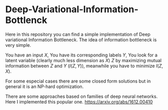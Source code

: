 # Deep-Variational-Information-Bottlenck

Here in this repository you can find a simple implementation of Deep variational Information Bottleneck. The idea of information bottleneck is very simple.

You have an input $X$, 
You have its corresponding labels $Y$,
You look for a latent variable (clearly much less dimension as $X$) $Z$ by maximizing mutual information between $Z$ and $Y$ ($I(Z, Y)$), meanwhile you have to minimize $I(Z, X)$. 

For some especial cases there are some closed form solutions but in general it is an NP-hard optimization. 

There are some approaches based on families of deep neural networks. Here I implemented this popular one. 
https://arxiv.org/abs/1612.00410



